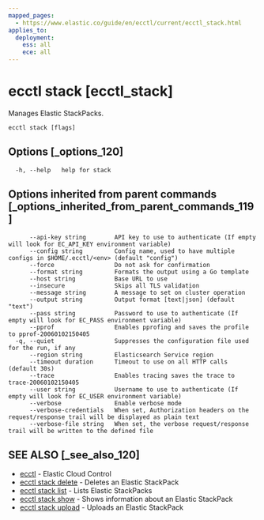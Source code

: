 ```yaml
---
mapped_pages:
  - https://www.elastic.co/guide/en/ecctl/current/ecctl_stack.html
applies_to:
  deployment:
    ess: all
    ece: all
---
```


# ecctl stack [ecctl_stack]

Manages Elastic StackPacks.

```
ecctl stack [flags]
```


## Options [_options_120]

```
  -h, --help   help for stack
```


## Options inherited from parent commands [_options_inherited_from_parent_commands_119]

```
      --api-key string        API key to use to authenticate (If empty will look for EC_API_KEY environment variable)
      --config string         Config name, used to have multiple configs in $HOME/.ecctl/<env> (default "config")
      --force                 Do not ask for confirmation
      --format string         Formats the output using a Go template
      --host string           Base URL to use
      --insecure              Skips all TLS validation
      --message string        A message to set on cluster operation
      --output string         Output format [text|json] (default "text")
      --pass string           Password to use to authenticate (If empty will look for EC_PASS environment variable)
      --pprof                 Enables pprofing and saves the profile to pprof-20060102150405
  -q, --quiet                 Suppresses the configuration file used for the run, if any
      --region string         Elasticsearch Service region
      --timeout duration      Timeout to use on all HTTP calls (default 30s)
      --trace                 Enables tracing saves the trace to trace-20060102150405
      --user string           Username to use to authenticate (If empty will look for EC_USER environment variable)
      --verbose               Enable verbose mode
      --verbose-credentials   When set, Authorization headers on the request/response trail will be displayed as plain text
      --verbose-file string   When set, the verbose request/response trail will be written to the defined file
```


## SEE ALSO [_see_also_120]

* [ecctl](/reference/ecctl.md) - Elastic Cloud Control
* [ecctl stack delete](/reference/ecctl_stack_delete.md) - Deletes an Elastic StackPack
* [ecctl stack list](/reference/ecctl_stack_list.md) - Lists Elastic StackPacks
* [ecctl stack show](/reference/ecctl_stack_show.md) - Shows information about an Elastic StackPack
* [ecctl stack upload](/reference/ecctl_stack_upload.md) - Uploads an Elastic StackPack

